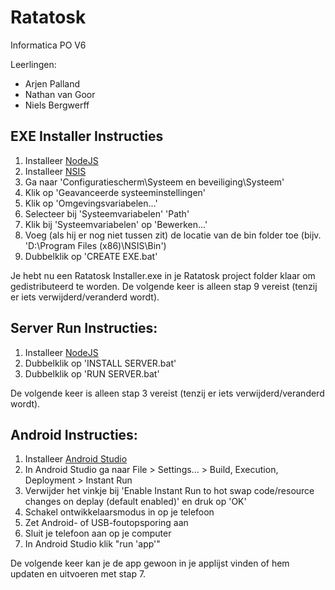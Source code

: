 # Ratatosk
Informatica PO V6

Leerlingen:
- Arjen Palland
- Nathan van Goor
- Niels Bergwerff


## EXE Installer Instructies
1. Installeer [NodeJS](https://nodejs.org/en/)
2. Installeer [NSIS](https://nsis.sourceforge.io/Main_Page)
3. Ga naar 'Configuratiescherm\Systeem en beveiliging\Systeem'
4. Klik op 'Geavanceerde systeeminstellingen'
5. Klik op 'Omgevingsvariabelen...'
6. Selecteer bij 'Systeemvariabelen' 'Path'
7. Klik bij 'Systeemvariabelen' op 'Bewerken...'
8. Voeg (als hij er nog niet tussen zit) de locatie van de bin folder toe (bijv. 'D:\Program Files (x86)\NSIS\Bin')
9. Dubbelklik op 'CREATE EXE.bat'

Je hebt nu een Ratatosk Installer.exe in je Ratatosk project folder klaar om gedistributeerd te worden.
De volgende keer is alleen stap 9 vereist (tenzij er iets verwijderd/veranderd wordt).

## Server Run Instructies:
1. Installeer [NodeJS](https://nodejs.org/en/)
2. Dubbelklik op 'INSTALL SERVER.bat'
5. Dubbelklik op 'RUN SERVER.bat'

De volgende keer is alleen stap 3 vereist (tenzij er iets verwijderd/veranderd wordt).

## Android Instructies:
1. Installeer [Android Studio](https://developer.android.com/studio)
2. In Android Studio ga naar File > Settings... > Build, Execution, Deployment > Instant Run
3. Verwijder het vinkje bij 'Enable Instant Run to hot swap code/resource changes on deplay (default enabled)' en druk op 'OK'
4. Schakel ontwikkelaarsmodus in op je telefoon
5. Zet Android- of USB-foutopsporing aan
6. Sluit je telefoon aan op je computer
7. In Android Studio klik "run 'app'"

De volgende keer kan je de app gewoon in je applijst vinden of hem updaten en uitvoeren met stap 7.
